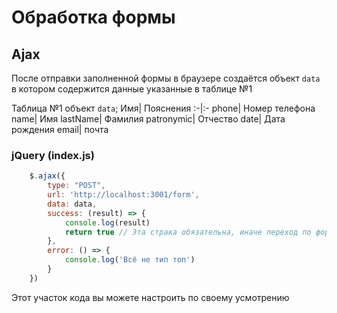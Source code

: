 # Обработка формы 

## Ajax

После отправки заполненной формы в браузере создаётся объект ```data``` в котором содержится данные указанные в таблице №1

Таблица №1 объект ```data```;
Имя| Пояснения 
:-|:-
phone| Номер телефона
name| Имя
lastName| Фамилия 
patronymic| Отчество
date| Дата рождения
email| почта


### jQuery (index.js)
```javascript
    $.ajax({
        type: "POST",
        url: 'http://localhost:3001/form', 
        data: data,
        success: (result) => {
            console.log(result)
            return true // Эта страка обязательна, иначе переход по форме обработается не корректно
        },
        error: () => {
            console.log('Всё не тип топ')
        }
    })
```

Этот участок кода вы можете настроить по своему усмотрению
